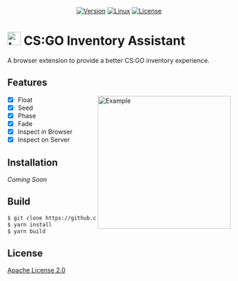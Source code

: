 <p align="center">
    <a href="https://github.com/PryosCode/CSGOIA/tags"><img alt="Version" src="https://img.shields.io/github/v/release/PryosCode/CSGOIA?label=Version"></a>
    <a href="https://github.com/PryosCode/CSGOIA/actions/workflows/build.yml"><img alt="Linux" src="https://github.com/PryosCode/CSGOIA/actions/workflows/build.yml/badge.svg"></a>
    <a href="https://github.com/PryosCode/CSGOIA/blob/master/LICENSE"><img alt="License" src="https://img.shields.io/github/license/PryosCode/CSGOIA?label=License"></a>
</p>

# <a href="https://github.com/PryosCode/CSGOIA/blob/master/res/logo.png"><img src="https://github.com/PryosCode/CSGOIA/raw/master/res/logo.png" alt="Logo" width="30" height="auto"></a> CS:GO Inventory Assistant

A browser extension to provide a better CS:GO inventory experience.

## Features

<a href="https://github.com/PryosCode/CSGOIA/blob/master/res/screenshot.png"><img align="right" alt="Example" width="300px" src="https://raw.githubusercontent.com/PryosCode/CSGOIA/master/res/screenshot.png"></a>

- [x] Float
- [x] Seed
- [x] Phase
- [x] Fade
- [x] Inspect in Browser
- [x] Inspect on Server

## Installation

_Coming Soon_

## Build

```bash
$ git clone https://github.com/PryosCode/CSGOIA.git
$ yarn install
$ yarn build
```

## License

[Apache License 2.0](https://github.com/PryosCode/CSGOIA/blob/master/LICENSE)